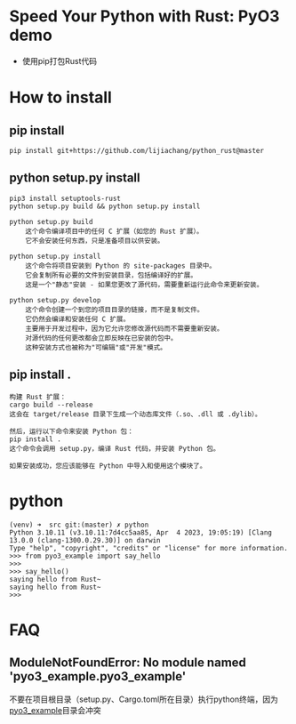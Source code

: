 # Speed Your Python with Rust: PyO3 demo
* 使用pip打包Rust代码

# How to install

## pip install
```
pip install git+https://github.com/lijiachang/python_rust@master
```

## python setup.py install
```
pip3 install setuptools-rust
python setup.py build && python setup.py install
```


    python setup.py build
        这个命令编译项目中的任何 C 扩展（如您的 Rust 扩展）。
        它不会安装任何东西，只是准备项目以供安装。

    python setup.py install
        这个命令将项目安装到 Python 的 site-packages 目录中。
        它会复制所有必要的文件到安装目录，包括编译好的扩展。
        这是一个"静态"安装 - 如果您更改了源代码，需要重新运行此命令来更新安装。

    python setup.py develop
        这个命令创建一个到您的项目目录的链接，而不是复制文件。
        它仍然会编译和安装任何 C 扩展。
        主要用于开发过程中，因为它允许您修改源代码而不需要重新安装。
        对源代码的任何更改都会立即反映在已安装的包中。
        这种安装方式也被称为"可编辑"或"开发"模式。

## pip install .
```text
构建 Rust 扩展：
cargo build --release
这会在 target/release 目录下生成一个动态库文件（.so、.dll 或 .dylib）。

然后，运行以下命令来安装 Python 包：
pip install .
这个命令会调用 setup.py，编译 Rust 代码，并安装 Python 包。

如果安装成功，您应该能够在 Python 中导入和使用这个模块了。 
```

# python
```text
(venv) ➜  src git:(master) ✗ python
Python 3.10.11 (v3.10.11:7d4cc5aa85, Apr  4 2023, 19:05:19) [Clang 13.0.0 (clang-1300.0.29.30)] on darwin
Type "help", "copyright", "credits" or "license" for more information.
>>> from pyo3_example import say_hello
>>> 
>>> say_hello()
saying hello from Rust~
saying hello from Rust~
>>> 

```

# FAQ

## ModuleNotFoundError: No module named 'pyo3_example.pyo3_example'
不要在项目根目录（setup.py、Cargo.toml所在目录）执行python终端，因为[pyo3_example](pyo3_example)目录会冲突